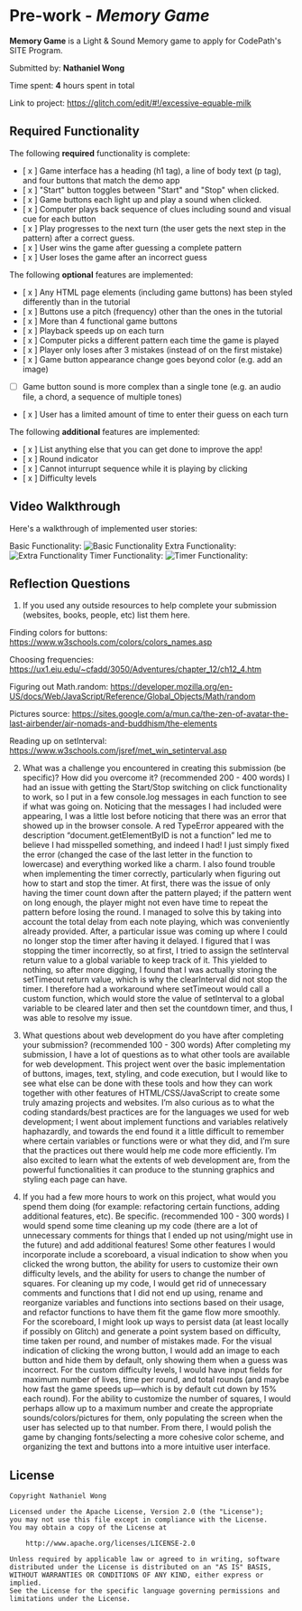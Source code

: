 # Pre-work - *Memory Game*

**Memory Game** is a Light & Sound Memory game to apply for CodePath's SITE Program. 

Submitted by: **Nathaniel Wong**

Time spent: **4** hours spent in total

Link to project: https://glitch.com/edit/#!/excessive-equable-milk

## Required Functionality

The following **required** functionality is complete:

* [ x ] Game interface has a heading (h1 tag), a line of body text (p tag), and four buttons that match the demo app
* [ x ] "Start" button toggles between "Start" and "Stop" when clicked. 
* [ x ] Game buttons each light up and play a sound when clicked. 
* [ x ] Computer plays back sequence of clues including sound and visual cue for each button
* [ x ] Play progresses to the next turn (the user gets the next step in the pattern) after a correct guess. 
* [ x ] User wins the game after guessing a complete pattern
* [ x ] User loses the game after an incorrect guess

The following **optional** features are implemented:

* [ x ] Any HTML page elements (including game buttons) has been styled differently than in the tutorial
* [ x ] Buttons use a pitch (frequency) other than the ones in the tutorial
* [ x ] More than 4 functional game buttons
* [ x ] Playback speeds up on each turn
* [ x ] Computer picks a different pattern each time the game is played
* [ x ] Player only loses after 3 mistakes (instead of on the first mistake)
* [ x ] Game button appearance change goes beyond color (e.g. add an image)
* [ ] Game button sound is more complex than a single tone (e.g. an audio file, a chord, a sequence of multiple tones)
* [ x ] User has a limited amount of time to enter their guess on each turn

The following **additional** features are implemented:

- [ x ] List anything else that you can get done to improve the app!
- [ x ] Round indicator
- [ x ] Cannot inturrupt sequence while it is playing by clicking
- [ x ] Difficulty levels


## Video Walkthrough

Here's a walkthrough of implemented user stories:

Basic Functionality:
![Basic Functionality](https://i.imgur.com/tFLz9Iy.gif)
Extra Functionality:
![Extra Functionality](https://i.imgur.com/WodNsM2.gif)
Timer Functionality:
![Timer Functionality:](https://i.imgur.com/nKGKUVa.gif)


## Reflection Questions
1. If you used any outside resources to help complete your submission (websites, books, people, etc) list them here. 

Finding colors for buttons: https://www.w3schools.com/colors/colors_names.asp

Choosing frequencies: https://ux1.eiu.edu/~cfadd/3050/Adventures/chapter_12/ch12_4.htm

Figuring out Math.random: https://developer.mozilla.org/en-US/docs/Web/JavaScript/Reference/Global_Objects/Math/random

Pictures source: https://sites.google.com/a/mun.ca/the-zen-of-avatar-the-last-airbender/air-nomads-and-buddhism/the-elements

Reading up on setInterval: https://www.w3schools.com/jsref/met_win_setinterval.asp

2. What was a challenge you encountered in creating this submission (be specific)? How did you overcome it? (recommended 200 - 400 words) 
I had an issue with getting the Start/Stop switching on click functionality to work, so I put in a few console.log messages in each function to see if what was going on. Noticing that the messages I had included were appearing, I was a little lost before noticing that there was an error that showed up in the browser console. A red TypeError appeared with the description “document.getElementByID is not a function” led me to believe I had misspelled something, and indeed I had! I just simply fixed the error (changed the case of the last letter in the function to lowercase) and everything worked like a charm.
I also found trouble when implementing the timer correctly, particularly when figuring out how to start and stop the timer. At first, there was the issue of only having the timer count down after the pattern played; if the pattern went on long enough, the player might not even have time to repeat the pattern before losing the round. I managed to solve this by taking into account the total delay from each note playing, which was conveniently already provided. After, a particular issue was coming up where I could no longer stop the timer after having it delayed. I figured that I was stopping the timer incorrectly, so at first, I tried to assign the setInterval return value to a global variable to keep track of it. This yielded to nothing, so after more digging, I found that I was actually storing the setTimeout return value, which is why the clearInterval did not stop the timer. I therefore had a workaround where setTimeout would call a custom function, which would store the value of setInterval to a global variable to be cleared later and then set the countdown timer, and thus, I was able to resolve my issue.


3. What questions about web development do you have after completing your submission? (recommended 100 - 300 words) 
After completing my submission, I have a lot of questions as to what other tools are available for web development. This project went over the basic implementation of buttons, images, text, styling, and code execution, but I would like to see what else can be done with these tools and how they can work together with other features of HTML/CSS/JavaScript to create some truly amazing projects and websites. I’m also curious as to what the coding standards/best practices  are for the languages we used for web development; I went about implement functions and variables relatively haphazardly, and towards the end found it a little difficult to remember where certain variables or functions were or what they did, and I’m sure that the practices out there would help me code more efficiently. I’m also excited to learn what the extents of web development are, from the powerful functionalities it can produce to the stunning graphics and styling each page can have.

4. If you had a few more hours to work on this project, what would you spend them doing (for example: refactoring certain functions, adding additional features, etc). Be specific. (recommended 100 - 300 words) 
I would spend some time cleaning up my code (there are a lot of unnecessary comments for things that I ended up not using/might use in the future) and add additional features! Some other features I would incorporate include a scoreboard, a visual indication to show when you clicked the wrong button, the ability for users to customize their own difficulty levels, and the ability for users to change the number of squares.
For cleaning up my code, I would get rid of unnecessary comments and functions that I did not end up using, rename and reorganize variables and functions into sections based on their usage, and refactor functions to have them fit the game flow more smoothly.
For the scoreboard, I might look up ways to persist data (at least locally if possibly on Glitch) and generate a point system based on difficulty, time taken per round, and number of mistakes made.
For the visual indication of clicking the wrong button, I would add an image to each button and hide them by default, only showing them when a guess was incorrect.
For the custom difficulty levels, I would have input fields for maximum number of lives, time per round, and total rounds (and maybe how fast the game speeds up—which is by default cut down by 15% each round).
For the ability to customize the number of squares, I would perhaps allow up to a maximum number and create the appropriate sounds/colors/pictures for them, only populating the screen when the user has selected up to that number.
From there, I would polish the game by changing fonts/selecting a more cohesive color scheme, and organizing the text and buttons into a more intuitive user interface.



## License

    Copyright Nathaniel Wong

    Licensed under the Apache License, Version 2.0 (the "License");
    you may not use this file except in compliance with the License.
    You may obtain a copy of the License at

        http://www.apache.org/licenses/LICENSE-2.0

    Unless required by applicable law or agreed to in writing, software
    distributed under the License is distributed on an "AS IS" BASIS,
    WITHOUT WARRANTIES OR CONDITIONS OF ANY KIND, either express or implied.
    See the License for the specific language governing permissions and
    limitations under the License.